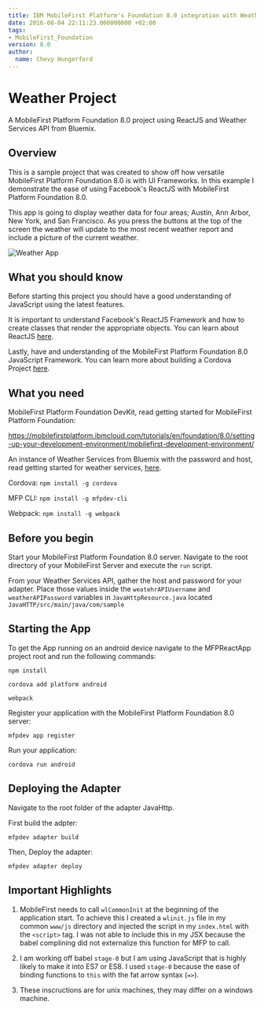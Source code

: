 ```yaml
---
title: IBM MobileFirst Platform's Foundation 8.0 integration with Weather Service offered on Bluemix in combination with Facebook's ReactJS 
date: 2016-08-04 22:11:23.000000000 +02:00
tags:
- MobileFirst_Foundation
version: 8.0
author:
  name: Chevy Hungerford
---
```


# Weather Project
A MobileFirst Platform Foundation 8.0 project using ReactJS and Weather Services API from Bluemix.

## Overview

This is a sample project that was created to show off how versatile MobileFirst Platform Foundation 8.0 is with UI Frameworks. In this example I demonstrate the ease of using Facebook's ReactJS with MobileFirst Platform Foundation 8.0.

This app is going to display weather data for four areas; Austin, Ann Arbor, New York, and San Francisco. As you press the buttons at the top of the screen the weather will update to the most recent weather report and include a picture of the current weather.

![Weather App]({{site.baseurl}}/assets/blog/2016-08-04-MFP-React-Weather/WeatherApp.png)

## What you should know

Before starting this project you should have a good understanding of JavaScript using the latest features.

It is important to understand Facebook's ReactJS Framework and how to create classes that render the appropriate objects. You can learn about ReactJS [here](https://facebook.github.io/react/).

Lastly, have and understanding of the MobileFirst Platform Foundation 8.0 JavaScript Framework. You can learn more about building a Cordova Project [here](https://mobilefirstplatform.ibmcloud.com/tutorials/en/foundation/8.0/cordova-tutorials/).

## What you need

MobileFirst Platform Foundation DevKit, read getting started for MobileFirst Platform Foundation:

https://mobilefirstplatform.ibmcloud.com/tutorials/en/foundation/8.0/setting-up-your-development-environment/mobilefirst-development-environment/

An instance of Weather Services from Bluemix with the password and host, read getting started for weather services, [here](https://console.ng.bluemix.net/docs/services/Weather/index.html).

Cordova: `npm install -g cordova`

MFP CLI: `npm install -g mfpdev-cli`

Webpack: `npm install -g webpack`

## Before you begin 

Start your MobileFirst Platform Foundation 8.0 server. Navigate to the root directory of your MobileFirst Server and execute the `run` script.

From your Weather Services API, gather the host and password for your adapter. Place those values inside the `weatehrAPIUsername` and `weatherAPIPassword` variables in `JavaHttpResource.java` located `JavaHTTP/src/main/java/com/sample`

## Starting the App

To get the App running on an android device navigate to the MFPReactApp project root and run the following commands:

`npm install`

`cordova add platform android`

`webpack`

Register your application with the MobileFirst Platform Foundation 8.0 server:

`mfpdev app register`

Run your application:

`cordova run android`

## Deploying the Adapter

Navigate to the root folder of the adapter JavaHttp.

First build the adpter:

`mfpdev adapter build`

Then, Deploy the adapter:

`mfpdev adapter deploy`

## Important Highlights

1. MobileFirst needs to call `wlCommonInit` at the beginning of the application start. To achieve this I created a `wlinit.js` file in my common `www/js` directory and injected the script in my `index.html` with the `<script>` tag. I was not able to include this in my JSX because the babel complining did not externalize this function for MFP to call. 

2. I am working off babel `stage-0` but I am using JavaScript that is highly likely to make it into ES7 or ES8. I used `stage-0` because the ease of binding functions to `this` with the fat arrow syntax (`=>`). 

3. These inscructions are for unix machines, they may differ on a windows machine.